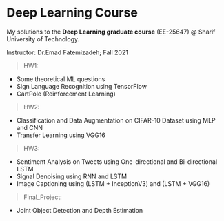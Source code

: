 # Deep Learning Course

My solutions to the **Deep Learning graduate course** (EE-25647) @ Sharif University of Technology.

Instructor: Dr.Emad Fatemizadeh; Fall 2021

> HW1:

*   Some theoretical ML questions
*   Sign Language Recognition using TensorFlow
*   CartPole (Reinforcement Learning)

> HW2:

*   Classification and Data Augmentation on CIFAR-10 Dataset using MLP and CNN
*   Transfer Learning using VGG16

> HW3:

*   Sentiment Analysis on Tweets using One-directional and Bi-directional LSTM
*   Signal Denoising using RNN and LSTM
*   Image Captioning using (LSTM + InceptionV3)  and (LSTM + VGG16)

> Final_Project:

*   Joint Object Detection and Depth Estimation

